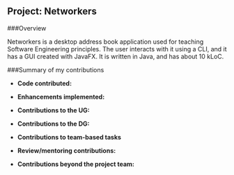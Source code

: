 
## Project: Networkers

###Overview

Networkers is a desktop address book application used for teaching Software Engineering principles. The user interacts with it using a CLI, and it has a GUI created with JavaFX. It is written in Java, and has about 10 kLoC.

###Summary of my contributions

- **Code contributed:**

- **Enhancements implemented:**

- **Contributions to the UG:**

- **Contributions to the DG:**

- **Contributions to team-based tasks**
  
- **Review/mentoring contributions:**

- **Contributions beyond the project team:**

